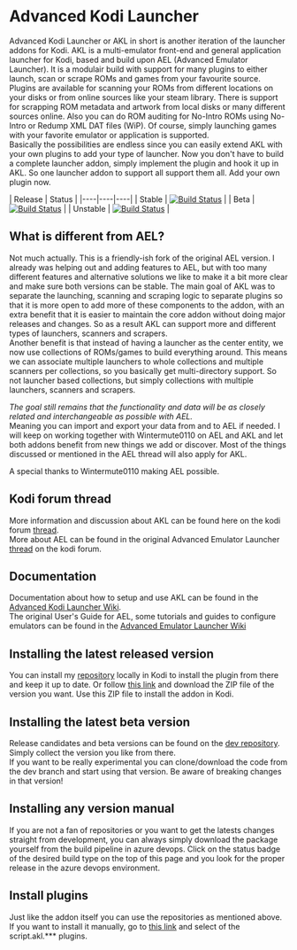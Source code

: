 # Advanced Kodi Launcher #

Advanced Kodi Launcher or AKL in short is another iteration of the launcher addons for Kodi. AKL is a multi-emulator front-end and general application launcher for Kodi, based and build upon AEL (Advanced Emulator Launcher). 
It is a modulair build with support for many plugins to either launch, scan or scrape ROMs and games from your favourite source.
Plugins are available for scanning your ROMs from different locations on your disks or from online sources like your steam library. There is support for scrapping ROM metadata and artwork from local disks or many different sources online. Also you can do ROM auditing for No-Intro ROMs using No-Intro or Redump XML DAT files (WiP). Of course, simply launching games with your favorite emulator or application is supported.  
Basically the possibilities are endless since you can easily extend AKL with your own plugins to add your type of launcher. Now you don't have to build a complete launcher addon, simply implement the plugin and hook it up in AKL. So one launcher addon to support all support them all. Add your own plugin now.

| Release | Status |
|----|----|----|
| Stable | [![Build Status](https://dev.azure.com/jnpro/AKL/_apis/build/status/plugin.program.akl?branchName=master)](https://dev.azure.com/jnpro/AKL/_build/latest?definitionId=5&branchName=master) |
| Beta | [![Build Status](https://dev.azure.com/jnpro/AKL/_apis/build/status/plugin.program.akl?branchName=release/1.0.0)](https://dev.azure.com/jnpro/AKL/_build/latest?definitionId=5&branchName=release/1.0.0) |
| Unstable | [![Build Status](https://dev.azure.com/jnpro/AKL/_apis/build/status/plugin.program.akl?branchName=dev)](https://dev.azure.com/jnpro/AKL/_build/latest?definitionId=5&branchName=dev) |

## What is different from AEL?
Not much actually. This is a friendly-ish fork of the original AEL version. I already was helping out and adding features to AEL, but with too many different features and alternative solutions we like to make it a bit more clear and make sure both versions can be stable. The main goal of AKL was to separate the launching, scanning and scraping logic to separate plugins so that it is more open to add more of these components to the addon, with an extra benefit that it is easier to maintain the core addon without doing major releases and changes. So as a result AKL can support more and different types of launchers, scanners and scrapers.  
Another benefit is that instead of having a launcher as the center entity, we now use collections of ROMs/games to build everything around. This means we can associate multiple launchers to whole collections and multiple scanners per collections, so you basically get multi-directory support. So not launcher based collections, but simply collections with multiple launchers, scanners and scrapers.  

*The goal still remains that the functionality and data will be as closely related and interchangeable as possible with AEL.*  
Meaning you can import and export your data from and to AEL if needed. I will keep on working together with Wintermute0110 on AEL and AKL and let both addons benefit from new things we add or discover. Most of the things discussed or mentioned in the AEL thread will also apply for AKL.

A special thanks to Wintermute0110 making AEL possible.

## Kodi forum thread ###

More information and discussion about AKL can be found here on the kodi forum [thread](https://forum.kodi.tv/showthread.php?tid=366351).  
More about AEL can be found in the original Advanced Emulator Launcher [thread](https://forum.kodi.tv/showthread.php?tid=287826) on the kodi forum.

## Documentation ###

Documentation about how to setup and use AKL can be found in the [Advanced Kodi Launcher Wiki](https://github.com/chrisism/plugin.program.akl/wiki).  
The original User's Guide for AEL, some tutorials and guides to configure emulators can be found in the [Advanced Emulator Launcher Wiki](https://github.com/Wintermute0110/plugin.program.advanced.emulator.launcher/wiki)

## Installing the latest released version ##

You can install my [repository](https://github.com/chrisism/repository.chrisism) locally in Kodi to install the plugin from there and keep it up to date. Or follow [this link](https://github.com/chrisism/repository.chrisism/tree/master/plugin.program.AKL) 
and download the ZIP file of the version you want. Use this ZIP file to install the addon in Kodi.

## Installing the latest beta version ##
Release candidates and beta versions can be found on the [dev repository](https://github.com/chrisism/repository.chrisism.dev). Simply collect the version you like from there.  
If you want to be really experimental you can clone/download the code from the dev branch and start using that version. Be aware of breaking changes in that version!

## Installing any version manual ##
If you are not a fan of repositories or you want to get the latests changes straight from development, you can always simply download the package yourself from the build pipeline in azure devops. Click on the status badge of the desired build type on the top of this page and you look for the proper release in the azure devops environment. 

## Install plugins
Just like the addon itself you can use the repositories as mentioned above. If you want to install it manually, go to [this link](https://github.com/chrisism/repository.chrisism) and select of the script.akl.*** plugins.
